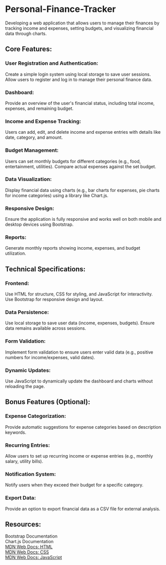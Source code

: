 # Personal-Finance-Tracker </br> 
Developing a web application that allows users to manage their finances by tracking income and expenses, setting budgets, and visualizing financial data through charts. </br>
## **Core Features:** </br> 
### **User Registration and Authentication:**</br>
Create a simple login system using local storage to save user sessions.</br>
Allow users to register and log in to manage their personal finance data. </br>
### Dashboard:</br>
Provide an overview of the user's financial status, including total income, expenses, and remaining budget. </br>
### **Income and Expense Tracking:**  </br>
Users can add, edit, and delete income and expense entries with details like date, category, and amount.</br>
### Budget Management: </br>
Users can set monthly budgets for different categories (e.g., food, entertainment, utilities).
Compare actual expenses against the set budget.  </br>
### Data Visualization:  </br>
Display financial data using charts (e.g., bar charts for expenses, pie charts for income categories) using a library like Chart.js.  </br>
### Responsive Design:  </br>
Ensure the application is fully responsive and works well on both mobile and desktop devices using Bootstrap.  </br>
### Reports: </br>
Generate monthly reports showing income, expenses, and budget utilization.  </br>
## Technical Specifications:  </br>
### Frontend:  </br>
Use HTML for structure, CSS for styling, and JavaScript for interactivity. 
Use Bootstrap for responsive design and layout.  </br>
### Data Persistence:  </br>
Use local storage to save user data (income, expenses, budgets).
Ensure data remains available across sessions.  </br>
### Form Validation: </br>
Implement form validation to ensure users enter valid data (e.g., positive numbers for income/expenses, valid dates). </br>
### Dynamic Updates: </br>
Use JavaScript to dynamically update the dashboard and charts without reloading the page.  </br>
## Bonus Features (Optional):  </br>
### Expense Categorization:
Provide automatic suggestions for expense categories based on description keywords.  </br>
### Recurring Entries:  </br>
Allow users to set up recurring income or expense entries (e.g., monthly salary, utility bills).  </br>
### Notification System:  </br>
Notify users when they exceed their budget for a specific category.  </br>
### Export Data:  </br>
Provide an option to export financial data as a CSV file for external analysis.  </br>

## Resources:  </br>
Bootstrap Documentation  </br>
Chart.js Documentation   </br>
[MDN Web Docs: HTML](https://developer.mozilla.org/en-US/docs/Web/HTML)   </br>
[MDN Web Docs: CSS](https://developer.mozilla.org/en-US/docs/Web/CSS)  </br>
[MDN Web Docs: JavaScript](https://developer.mozilla.org/en-US/docs/Web/JavaScript)  </br>
